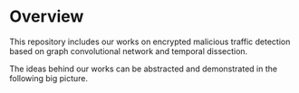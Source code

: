 # Overview
This repository includes our works on encrypted malicious traffic detection based on graph convolutional network and temporal dissection.

The ideas behind our works can be abstracted and demonstrated in the following big picture.
